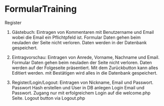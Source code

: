 # FormularTraining

Register

1. Gästebuch:
Eintragen von Kommentaren mit Benutzername und Email wobei die Email ein Pflichtpfeld ist. 
Formular Daten gehen beim neuladen der Seite nicht verloren.
Daten werden in der Datenbank gespeichert.

2. Eintragvorschau:
Eintragen von Anrede, Vorname, Nachname und Email. 
Formular Daten gehen beim neuladen der Seite nicht verloren.
Daten werden auf der Folgeseite präsentiert. 
Mit dem Zurückbutton kann alles Editiert werden.
mit Bestätigen wird alles in die Datenbank gespeichert.

3. Register/Login/Logout:
Eintragen von Nickname, Email und Passwort. Passwort Hash erstellen und User in DB anlegen
Login Email und Passwort.
Zugang nur mit erfolgreichem Login auf die welcome.php Seite.
Logout button via Logout.php

